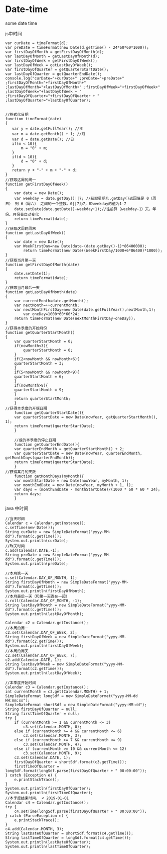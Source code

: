 # Date-time
some date time 

js中时间


	var curDate = timeFormat(d);
	var preDate = timeFormat(new Date(d.getTime() - 24*60*60*1000));
	var firstDayOfMonth = getFirstDayOfMonth(d);
	var lastDayOfMonth = getLastDayOfMonth(d);
	var firstDayOfWeek = getFirstDayOfWeek();
	var lastDayOfWeek = getLastDayOfWeek();
	var firstDayOfQuarter = getQuarterStartDate();
	var lastDayOfQuarter = getQuarterEndDate();
	console.log("curDate="+curDate+" ;preDate="+preDate+" ;firstDayOfMonth="+firstDayOfMonth+"
	;lastDayOfMonth="+lastDayOfMonth+" ;firstDayOfWeek="+firstDayOfWeek+" ;lastDayOfWeek="+lastDayOfWeek + "
	;firstDayOfQuarter="+firstDayOfQuarter + " ;lastDayOfQuarter="+lastDayOfQuarter);
			

    //格式化日期
    function timeFormat(date) 
    {
       var y = date.getFullYear(); //年
       var m = date.getMonth() + 1; //月
       var d = date.getDate(); //日
       if(m < 10){   
           m = "0" + m;   
       }   
       if(d < 10){   
           d = "0" + d;   
       }   
       return y + "-" + m + "-" + d;
    }
	//获取这周的周一
	function getFirstDayOfWeek() 
	{
	    var date = new Date();
	    var weekday = date.getDay()||7; //获取星期几,getDay()返回值是 0（周日） 到 6（周六） 之间的一个整数。0||7为7，即weekday的值为1-7
	    date.setDate(date.getDate()-weekday+1);//往前算（weekday-1）天，年份、月份会自动变化
	    return timeFormat(date);
	}
	//获取这周的周末
	function getLastDayOfWeek()
	{
	    var date = new Date();
	    var WeekFirstDay=new Date(date-(date.getDay()-1)*86400000);
            return timeFormat(new Date((WeekFirstDay/1000+6*86400)*1000));
	}
	//获取当月第一天
	function getFirstDayOfMonth(date) 
	{
	    date.setDate(1);
	    return timeFormat(date);
	}
	//获取当月最后一天
	function getLastDayOfMonth(date)
	{
	    var currentMonth=date.getMonth();
	    var nextMonth=++currentMonth;
	    var nextMonthFirstDay=new Date(date.getFullYear(),nextMonth,1);
            var oneDay=1000*60*60*24;
	    return timeFormat(new Date(nextMonthFirstDay-oneDay));
	}
	//获得本季度的开始月份 
	function getQuarterStartMonth()
	{ 
	    var quarterStartMonth = 0; 
	    if(nowMonth<3){ 
	        quarterStartMonth = 0; 
	    } 
	    if(2<nowMonth && nowMonth<6){ 
		quarterStartMonth = 3; 
	    } 
	    if(5<nowMonth && nowMonth<9){ 
		quarterStartMonth = 6; 
	    } 
	    if(nowMonth>8){ 
		quarterStartMonth = 9; 
	    } 
	    return quarterStartMonth; 
	    }  
	//获得本季度的开端日期
        function getQuarterStartDate(){
	    var quarterStartDate = new Date(nowYear, getQuarterStartMonth(), 1);
	    return timeFormat(quarterStartDate);
        }

        //或的本季度的停止日期
        function getQuarterEndDate(){
	    var quarterEndMonth = getQuarterStartMonth() + 2;
	    var quarterStartDate = new Date(nowYear, quarterEndMonth, getMonthDays(quarterEndMonth));
	    return timeFormat(quarterStartDate);
        }
	//获得某月的天数
        function getMonthDays(myMonth){
	    var monthStartDate = new Date(nowYear, myMonth, 1);
	    var monthEndDate = new Date(nowYear, myMonth + 1, 1);
	    var days = (monthEndDate - monthStartDate)/(1000 * 60 * 60 * 24);
	    return days;
        }


java 中时间

	//当天时间
	Calendar c = Calendar.getInstance();
	c.setTime(new Date());
	String curDate = new SimpleDateFormat("yyyy-MM-dd").format(c.getTime());
	System.out.println(curDate);
	//昨天时间
	c.add(Calendar.DATE,-1);
	String preDate = new SimpleDateFormat("yyyy-MM-dd").format(c.getTime());
	System.out.println(preDate);

	//本月第一天
	c.set(Calendar.DAY_OF_MONTH, 1);
	String firstDayOfMonth = new SimpleDateFormat("yyyy-MM-dd").format(c.getTime());
	System.out.println(firstDayOfMonth);
	//本月最后一天（和第一天连在一起）
	c.roll(Calendar.DAY_OF_MONTH, -1);
	String lastDayOfMonth = new SimpleDateFormat("yyyy-MM-dd").format(c.getTime());
	System.out.println(lastDayOfMonth);

	Calendar c2 = Calendar.getInstance();
	//本周的周一
	c2.set(Calendar.DAY_OF_WEEK, 2);
	String firstDayOfWeek = new SimpleDateFormat("yyyy-MM-dd").format(c2.getTime());
	System.out.println(firstDayOfWeek);
	//本周的周天
	c2.set(Calendar.DAY_OF_WEEK, 7);
	c2.add(Calendar.DATE, 1);
	String lastDayOfWeek = new SimpleDateFormat("yyyy-MM-dd").format(c2.getTime());
	System.out.println(lastDayOfWeek);
	
	//本季度开始时间
	Calendar c3 = Calendar.getInstance();
	int currentMonth = c3.get(Calendar.MONTH) + 1;
	SimpleDateFormat longSdf = new SimpleDateFormat("yyyy-MM-dd HH:mm:ss");
	SimpleDateFormat shortSdf = new SimpleDateFormat("yyyy-MM-dd");
	String firstDayOfQuarter = null;
	String firstTimeOfQuarter = null;
	try {
		if (currentMonth >= 1 && currentMonth <= 3)
			c3.set(Calendar.MONTH, 0);
		else if (currentMonth >= 4 && currentMonth <= 6)
			c3.set(Calendar.MONTH, 3);
		else if (currentMonth >= 7 && currentMonth <= 9)
			c3.set(Calendar.MONTH, 4);
		else if (currentMonth >= 10 && currentMonth <= 12)
			c3.set(Calendar.MONTH, 9);
		c3.set(Calendar.DATE, 1);
		firstDayOfQuarter = shortSdf.format(c3.getTime());
		firstTimeOfQuarter = longSdf.format(longSdf.parse(firstDayOfQuarter + " 00:00:00"));
	} catch (Exception e) {
		e.printStackTrace();
	}
	System.out.println(firstDayOfQuarter);
	System.out.println(firstTimeOfQuarter);
	//本季度结束时间， < 2019-01-01
	Calendar c4 = Calendar.getInstance();
	try {
		c4.setTime(longSdf.parse(firstDayOfQuarter + " 00:00:00"));
	} catch (ParseException e) {
		e.printStackTrace();
	}
	c4.add(Calendar.MONTH, 3);
	String lastDateOfQuarter = shortSdf.format(c4.getTime());
	String lastTimeOfQuarter = longSdf.format(c4.getTime());
	System.out.println(lastDateOfQuarter);
	System.out.println(lastTimeOfQuarter);

